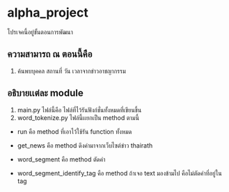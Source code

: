 # alpha_project
โปรเจคนี้อยู่ขั้นตอนการพัฒนา 

## ความสามารถ ณ ตอนนี้คือ ##
1. ค้นพบบุคคล สถานที่ วัน เวลาจากข่าวอาชญากรรม 

## อธิบายเเต่ละ module ##
1. main.py 
  ไฟล์นี้คือ ไฟล์ที่ไว้รันฟังก์ชั่นทั้งหมดที่เขียนขึ้น 
2. word_tokenize.py
  ไฟล์นี้เเยกเป็น method ตามนี้ 
  * run 
    คือ method ที่เอาไว้ใช้รัน function ทั้งหมด 
  * get_news
    คือ method ดึงค่ามาจากเว็บไซต์ข่าว thairath 
   
  * word_segment
    คือ method ตัดคำ

  * word_segment_identify_tag 
    คือ method ถ้าเจอ <tag> text </tag> มองข้ามไป คือไม่ตัดคำที่อยู่ใน tag  
